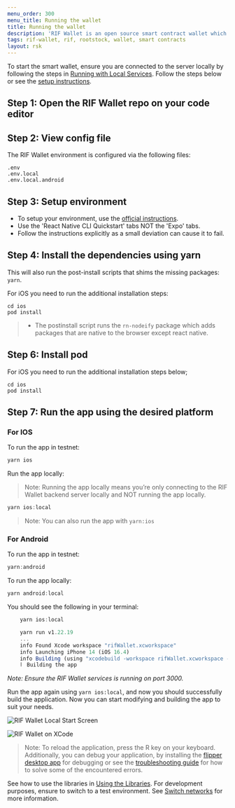 ```yaml
---
menu_order: 300
menu_title: Running the wallet
title: Running the wallet
description: 'RIF Wallet is an open source smart contract wallet which enables businesses to create and deploy fully customizable on-chain wallets'
tags: rif-wallet, rif, rootstock, wallet, smart contracts
layout: rsk
---
```


To start the smart wallet, ensure you are connected to the server locally by following the steps in [Running with Local Services](/rif/wallet/dev-reference/getting-started.md). Follow the steps below or see the [setup instructions](/rif/wallet/).

## Step 1: Open the RIF Wallet repo on your code editor

## Step 2: View config file

The RIF Wallet environment is configured via the following files:

```shell
.env
.env.local
.env.local.android
```

## Step 3: Setup environment

* To setup your environment, use the [official instructions](https://reactnative.dev/docs/environment-setup). 
* Use the 'React Native CLI Quickstart' tabs NOT the 'Expo' tabs. 
* Follow the instructions explicitly as a small deviation can cause it to fail.

## Step 4: Install the dependencies using yarn

This will also run the post-install scripts that shims the missing packages: `yarn`.

For iOS you need to run the additional installation steps: 

```shell
cd ios
pod install
```

> - The postinstall script runs the `rn-nodeify` package which adds packages that are native to the browser except react native.

## Step 6: Install pod

For iOS you need to run the additional installation steps below;

```shell
cd ios
pod install
```

## Step 7: Run the app using the desired platform

### For IOS

To run the app in testnet:

```javascript
yarn ios
```

Run the app locally:
> Note: Running the app locally means you’re only connecting to the RIF Wallet backend server locally and NOT running the app locally.

```javascript
yarn ios:local
```

> Note: You can also run the app with `yarn:ios`

### For Android

To run the app in testnet:

```javascript
yarn:android
```

To run the app locally:

```javascript
yarn android:local
```

You should see the following in your terminal:

```javascript
    yarn ios:local

    yarn run v1.22.19
    ...
    info Found Xcode workspace "rifWallet.xcworkspace"
    info Launching iPhone 14 (iOS 16.4)
    info Building (using "xcodebuild -workspace rifWallet.xcworkspace -configuration Debug -scheme rifWallet -destination id=333FFAA3-D662-491F-8D46-BCF4AD5C713C")
    ⠇ Building the app
```

_Note: Ensure the RIF Wallet services is running on port 3000._

Run the app again using `yarn ios:local`, and now you should successfully build the application. Now you can start modifying and building the app to suit your needs.

![RIF Wallet Local Start Screen](/assets/img/rif-wallet/rif-wallet-local-start-screen.png)

<div class="image-container">
    <img src="/assets/img/rif-wallet/rif-wallet-xcode.png"  title="RIF Wallet on XCode" />
</div>

> Note: To reload the application, press  the R key on your keyboard. 
Additionally, you can debug your application, by installing the [flipper desktop app](https://fbflipper.com/) for debugging or see the [troubleshooting guide](/rif/wallet/dev-reference/troubleshooting/) for how to solve some of the encountered errors.

See how to use the libraries in [Using the Libraries](/rif/wallet/dev-reference/rif-wallet-libs/). For development purposes, ensure to switch to a test environment. See [Switch networks](/rif/wallet/user-guide/switch-networks/) for more information.
